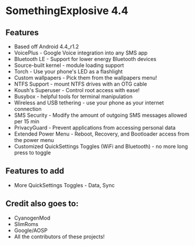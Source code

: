 SomethingExplosive 4.4
======================

Features
--------
* Based off Android 4.4_r1.2
* VoicePlus - Google Voice integration into any SMS app
* Bluetooth LE - Support for lower energy Bluetooth devices
* Source-built kernel - module loading support
* Torch - Use your phone's LED as a flashlight 
* Custom wallpapers - Pick them from the wallpapers menu!
* NTFS Support - mount NTFS drives with an OTG cable
* Koush's Superuser - Control root access with ease!
* Busybox - helpful tools for terminal manipulation
* Wireless and USB tethering - use your phone as your internet connection
* SMS Security - Modify the amount of outgoing SMS messages allowed per 15 min
* PrivacyGuard - Prevent applications from accessing personal data
* Extended Power Menu - Reboot, Recovery, and Bootloader access from the power menu
* Customized QuickSettings Toggles (WiFi and Bluetooth) - no more long press to toggle

Features to add
---------------
* More QuickSettings Toggles - Data, Sync

Credit also goes to:
---------------
* CyanogenMod
* SlimRoms
* Google/AOSP
* All the contributors of these projects!

